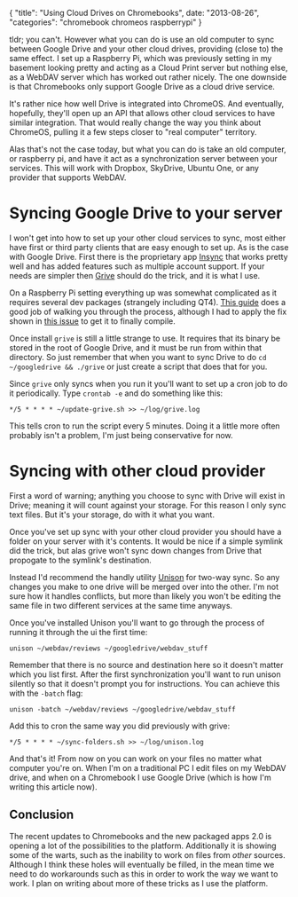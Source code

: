 {
  "title": "Using Cloud Drives on Chromebooks",
  date: "2013-08-26",
  "categories": "chromebook chromeos raspberrypi"
}

tldr; you can't. However what you can do is use an old computer to sync between Google Drive and your other cloud drives, providing (close to) the same effect. I set up a Raspberry Pi, which was previously setting in my basement looking pretty and acting as a Cloud Print server but nothing else, as a WebDAV server which has worked out rather nicely. The one downside is that Chromebooks only support Google Drive as a cloud drive service.

It's rather nice how well Drive is integrated into ChromeOS. And eventually, hopefully, they'll open up an API that allows other cloud services to have similar integration. That would really change the way you think about ChromeOS, pulling it a few steps closer to "real computer" territory.

Alas that's not the case today, but what you can do is take an old computer, or raspberry pi, and have it act as a synchronization server between your services. This will work with Dropbox, SkyDrive, Ubuntu One, or any provider that supports WebDAV.

# Syncing Google Drive to your server

I won't get into how to set up your other cloud services to sync, most either have first or third party clients that are easy enough to set up. As is the case with Google Drive. First there is the proprietary app [Insync](https://www.insynchq.com/) that works pretty well and has added features such as multiple account support. If your needs are simpler then [Grive](http://www.lbreda.com/grive/start) should do the trick, and it is what I use.

On a Raspberry Pi setting everything up was somewhat complicated as it requires several dev packages (strangely including QT4). [This guide](http://www.stuffaboutcode.com/2013/03/raspberry-pi-google-drive-grive.html) does a good job of walking you through the process, although I had to apply the fix shown in [this issue](https://github.com/Grive/grive/issues/168) to get it to finally compile.

Once install `grive` is still a little strange to use. It requires that its binary be stored in the root of Google Drive, and it must be run from within that directory. So just remember that when you want to sync Drive to do `cd ~/googledrive && ./grive` or just create a script that does that for you.

Since `grive` only syncs when you run it you'll want to set up a cron job to do it periodically. Type `crontab -e` and do something like this:

```
*/5 * * * * ~/update-grive.sh >> ~/log/grive.log
```

This tells cron to run the script every 5 minutes. Doing it a little more often probably isn't a problem, I'm just being conservative for now.

# Syncing with other cloud provider

First a word of warning; anything you choose to sync with Drive will exist in Drive; meaning it will count against your storage. For this reason I only sync text files. But it's your storage, do with it what you want.

Once you've set up sync with your other cloud provider you should have a folder on your server with it's contents. It would be nice if a simple symlink did the trick, but alas grive won't sync down changes from Drive that propogate to the symlink's destination.

Instead I'd recommend the handly utility [Unison](http://www.cis.upenn.edu/~bcpierce/unison/) for two-way sync. So any changes you make to one drive will be merged over into the other. I'm not sure how it handles conflicts, but more than likely you won't be editing the same file in two different services at the same time anyways.

Once you've installed Unison you'll want to go through the process of running it through the ui the first time:

```
unison ~/webdav/reviews ~/googledrive/webdav_stuff
```

Remember that there is no source and destination here so it doesn't matter which you list first. After the first synchronization you'll want to run unison silently so that it doesn't prompt you for instructions. You can achieve this with the `-batch` flag:

```
unison -batch ~/webdav/reviews ~/googledrive/webdav_stuff
```

Add this to cron the same way you did previously with grive:

```
*/5 * * * * ~/sync-folders.sh >> ~/log/unison.log
```

And that's it! From now on you can work on your files no matter what computer you're on. When I'm on a traditional PC I edit files on my WebDAV drive, and when on a Chromebook I use Google Drive (which is how I'm writing this article now).

## Conclusion

The recent updates to Chromebooks and the new packaged apps 2.0 is opening a lot of the possibilities to the platform. Additionally it is showing some of the warts, such as the inability to work on files from _other_ sources. Although I think these holes will eventually be filled, in the mean time we need to do workarounds such as this in order to work the way we want to work. I plan on writing about more of these tricks as I use the platform.
